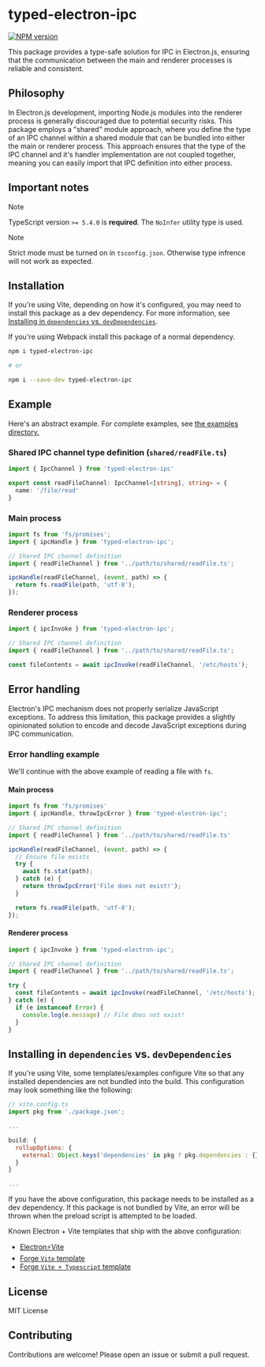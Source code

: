 # typed-electron-ipc

[![NPM version](https://img.shields.io/npm/v/typed-electron-ipc)](https://www.npmjs.com/package/typed-electron-ipc)

This package provides a type-safe solution for IPC in Electron.js, ensuring that the communication between the main and renderer processes is reliable and consistent.

## Philosophy

In Electron.js development, importing Node.js modules into the renderer process is generally discouraged due to potential security risks. This package employs a "shared" module approach, where you define the type of an IPC channel within a shared module that can be bundled into either the main or renderer process. This approach ensures that the type of the IPC channel and it's handler implementation are not coupled together, meaning you can easily import that IPC definition into either process.

## Important notes

> [!NOTE]
> TypeScript version `>= 5.4.0` is **required**. The `NoInfer` utility type is used.

> [!NOTE]
> Strict mode must be turned on in `tsconfig.json`. Otherwise type infrence will not work as expected.

## Installation

If you're using Vite, depending on how it's configured, you may need to install this package as a dev dependency. For more information, see [Installing in `dependencies` vs. `devDependencies`](#installing-in-dependencies-vs-devdependencies).

If you're using Webpack install this package of a normal dependency.

```bash
npm i typed-electron-ipc

# or

npm i --save-dev typed-electron-ipc
```

## Example

Here's an abstract example. For complete examples, see [the examples directory.](./examples)

### Shared IPC channel type definition (`shared/readFile.ts`)

```typescript
import { IpcChannel } from 'typed-electron-ipc'

export const readFileChannel: IpcChannel<[string], string> = {
  name: '/file/read'
}
```

### Main process

```typescript
import fs from 'fs/promises';
import { ipcHandle } from 'typed-electron-ipc';

// Shared IPC channel definition
import { readFileChannel } from '../path/to/shared/readFile.ts';

ipcHandle(readFileChannel, (event, path) => {
  return fs.readFile(path, 'utf-8');
});
```

### Renderer process

```typescript
import { ipcInvoke } from 'typed-electron-ipc';

// Shared IPC channel definition
import { readFileChannel } from '../path/to/shared/readFile.ts';

const fileContents = await ipcInvoke(readFileChannel, '/etc/hosts');
```

## Error handling

Electron's IPC mechanism does not properly serialize JavaScript exceptions. To address this limitation, this package provides a slightly opinionated solution to encode and decode JavaScript exceptions during IPC communication.

### Error handling example

We'll continue with the above example of reading a file with `fs`.

#### Main process

```typescript
import fs from 'fs/promises'
import { ipcHandle, throwIpcError } from 'typed-electron-ipc';

// Shared IPC channel definition
import { readFileChannel } from '../path/to/shared/readFile.ts'

ipcHandle(readFileChannel, (event, path) => {
  // Ensure file exists
  try {
    await fs.stat(path);
  } catch (e) {
    return throwIpcError('File does not exist!');
  }

  return fs.readFile(path, 'utf-8');
});
```

#### Renderer process

```typescript
import { ipcInvoke } from 'typed-electron-ipc';

// Shared IPC channel definition
import { readFileChannel } from '../path/to/shared/readFile.ts';

try {
  const fileContents = await ipcInvoke(readFileChannel, '/etc/hosts');
} catch (e) {
  if (e instanceof Error) {
    console.log(e.message) // File does not exist!
  }
}
```

## Installing in `dependencies` vs. `devDependencies`

If you're using Vite, some templates/examples configure Vite so that any installed dependencies are not bundled into the build. This configuration may look something like the following:

```javascript
// vite.config.ts
import pkg from './package.json';

...

build: {
  rollupOptions: {
    external: Object.keys('dependencies' in pkg ? pkg.dependencies : {})
  }
}

...
```

If you have the above configuration, this package needs to be installed as a dev dependency. If this package is not bundled by Vite, an error will be thrown when the preload script is attempted to be loaded.

Known Electron + Vite templates that ship with the above configuration:
 * [Electron⚡️Vite](https://github.com/electron-vite)
 * [Forge `Vite` template](https://www.electronforge.io/templates/vite)
 * [Forge `Vite + Typescript` template](https://www.electronforge.io/templates/vite-+-typescript)

## License

MIT License

## Contributing

Contributions are welcome! Please open an issue or submit a pull request.
